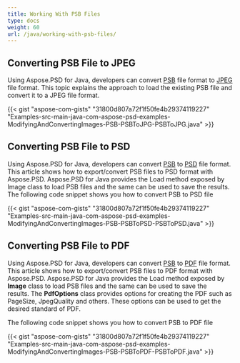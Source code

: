 ```yaml
---
title: Working With PSB Files
type: docs
weight: 60
url: /java/working-with-psb-files/
---
```



## **Converting PSB File to JPEG**
Using Aspose.PSD for Java, developers can convert [PSB](https://wiki.fileformat.com/image/psb/) file format to [JPEG](https://wiki.fileformat.com/image/jpeg/) file format. This topic explains the approach to load the existing PSB file and convert it to a JPEG file format.



{{< gist "aspose-com-gists" "31800d807a72f1f50fe4b29374119227" "Examples-src-main-java-com-aspose-psd-examples-ModifyingAndConvertingImages-PSB-PSBToJPG-PSBToJPG.java" >}}
## **Converting PSB File to PSD**
Using Aspose.PSD for Java, developers can convert [PSB](https://wiki.fileformat.com/image/psb/) to [PSD](https://wiki.fileformat.com/image/psd/) file format. This article shows how to export/convert PSB files to PSD format with Aspose.PSD. Aspose.PSD for Java provides the Load method exposed by Image class to load PSB files and the same can be used to save the results. The following code snippet shows you how to convert PSB to PSD file



{{< gist "aspose-com-gists" "31800d807a72f1f50fe4b29374119227" "Examples-src-main-java-com-aspose-psd-examples-ModifyingAndConvertingImages-PSB-PSBToPSD-PSBToPSD.java" >}}
## **Converting PSB File to PDF**
Using Aspose.PSD for Java, developers can convert [PSB](https://wiki.fileformat.com/image/psb/) to [PDF](https://wiki.fileformat.com/view/pdf/) file format. This article shows how to export/convert PSB files to PDF format with Aspose.PSD. Aspose.PSD for Java provides the Load method exposed by **Image** class to load PSB files and the same can be used to save the results. The **PdfOptions** class provides options for creating the PDF such as PageSize, JpegQuality and others. These options can be used to get the desired standard of PDF.

The following code snippet shows you how to convert PSB to PDF file

{{< gist "aspose-com-gists" "31800d807a72f1f50fe4b29374119227" "Examples-src-main-java-com-aspose-psd-examples-ModifyingAndConvertingImages-PSB-PSBToPDF-PSBToPDF.java" >}}







